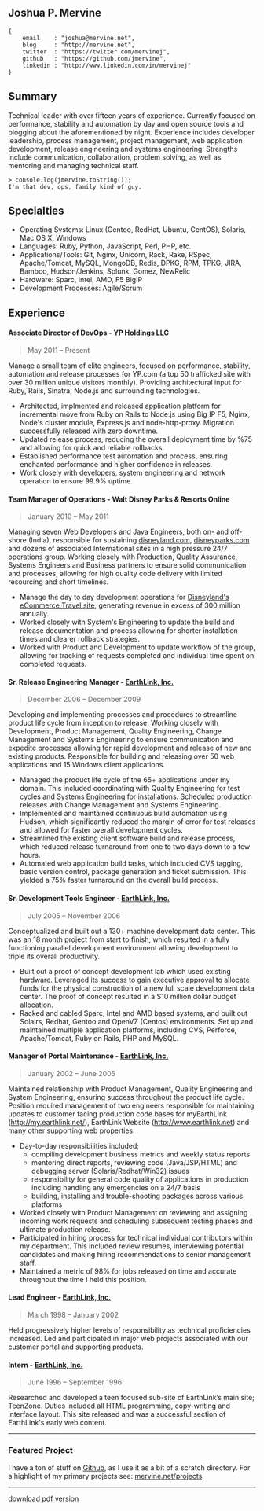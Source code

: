 ## Joshua P. Mervine

    {
        email    : "joshua@mervine.net",
        blog     : "http://mervine.net",
        twitter  : "https://twitter.com/mervinej",
        github   : "https://github.com/jmervine",
        linkedin : "http://www.linkedin.com/in/mervinej"
    }


## Summary

Technical leader with over fifteen years of experience. Currently focused on performance, stability and automation by day and open source tools and blogging about the aforementioned by night. Experience includes developer leadership, process management, project management, web application development, release engineering and systems engineering. Strengths include communication, collaboration, problem solving, as well as mentoring and managing technical staff.

    > console.log(jmervine.toString());
    I'm that dev, ops, family kind of guy.


## Specialties

* Operating Systems: Linux (Gentoo, RedHat, Ubuntu, CentOS), Solaris, Mac OS X, Windows
* Languages: Ruby, Python, JavaScript, Perl, PHP, etc.
* Applications/Tools: Git, Nginx, Unicorn, Rack, Rake, RSpec, Apache/Tomcat, MySQL, MongoDB, Redis, DPKG, RPM, TPKG, JIRA, Bamboo, Hudson/Jenkins, Splunk, Gomez, NewRelic
* Hardware: Sparc, Intel, AMD, F5 BigIP
* Development Processes: Agile/Scrum

## Experience

#### Associate Director of DevOps - [YP Holdings LLC](http://www.yellowpages.com)
> May 2011 – Present

Manage a small team of elite engineers, focused on performance, stability, automation and release processes for YP.com (a top 50 trafficked site with over 30 million unique visitors monthly). Providing architectural input for Ruby, Rails, Sinatra, Node.js and surrounding technologies. 

* Architected, implmented and released application platform for incremental move from Ruby on Rails to Node.js using Big IP F5, Nginx, Node's cluster module, Express.js and node-http-proxy. Migration successfully released with zero downtime.
* Updated release process, reducing the overall deployment time by %75 and allowing for quick and reliable rollbacks.
* Established performance test automation and process, ensuring enchanted performance and higher confidence in releases.
* Work closely with developers, system engineering and network operation to ensure 99.9% uptime. 

#### Team Manager of Operations - Walt Disney Parks & Resorts Online
> January 2010 – May 2011

Managing seven Web Developers and Java Engineers, both on- and off-shore (India), responsible for sustaining [disneyland.com](https://disneyland.disney.go.com/), [disneyparks.com](http://disneyparks.disney.go.com/) and dozens of associated International sites in a high pressure 24/7 operations group. Working closely with Production, Quality Assurance, Systems Engineers and Business partners to ensure solid communication and processes, allowing for high quality code delivery with limited resourcing and short timelines.

* Manage the day to day development operations for [Disneyland's eCommerce Travel site](https://disneyland.disney.go.com/), generating revenue in excess of 300 million annually.
* Worked closely with System's Engineering to update the build and release documentation and process allowing for shorter installation times and clearer rollback strategies.
* Worked with Product and Development to update workflow of the group, allowing for tracking of requests completed and individual time spent on completed requests.

#### Sr. Release Engineering Manager - [EarthLink, Inc.](http://www.earthlink.net)
> December 2006 – December 2009

Developing and implementing processes and procedures to streamline product life cycle from inception to release. Working closely with Development, Product Management, Quality Engineering, Change Management and Systems Engineering to ensure communication and expedite processes allowing for rapid development and release of new and existing products. Responsible for building and releasing over 50 web applications and 15 Windows client applications. 

* Managed the product life cycle of the 65+ applications under my domain. This included coordinating with Quality Engineering for test cycles and Systems Engineering for installations. Scheduled production releases with Change Management and Systems Engineering.
* Implemented and maintained continuous build automation using Hudson, which significantly reduced the margin of error for test releases and allowed for faster overall development cycles.
* Streamlined the existing client software build and release process, which reduced release turnaround from one to two days down to a few hours. 
* Automated web application build tasks, which included CVS tagging, basic version control, package generation and ticket submission. This yielded a 75% faster turnaround on the overall build process.

#### Sr. Development Tools Engineer - [EarthLink, Inc.](http://www.earthlink.net)
> July 2005 – November 2006

Conceptualized and built out a 130+ machine development data center. This was an 18 month project from start to finish, which resulted in a fully functioning parallel development environment allowing development to triple its overall productivity.

* Built out a proof of concept development lab which used existing hardware. Leveraged its success to gain executive approval to allocate funds for the physical construction of a new full scale development data center. The proof of concept resulted in a $10 million dollar budget allocation.
* Racked and cabled Sparc, Intel and AMD based systems, and built out Solairs, Redhat, Gentoo and OpenVZ (Centos) environments. Set up and maintained multiple application platforms, including CVS, Perforce, Apache/Tomcat, Ruby on Rails, PHP and MySQL.

#### Manager of Portal Maintenance - [EarthLink, Inc.](http://www.earthlink.net)
> January 2002 – June 2005

Maintained relationship with Product Management, Quality Engineering and System Engineering, ensuring success throughout the product life cycle. Position required management of two engineers responsible for maintaining updates to customer facing production code bases for myEarthLink (http://my.earthlink.net/), EarthLink Website (http://www.earthlink.net) and many other supporting web properties. 

* Day-to-day responsibilities included; 
  * compiling development business metrics and weekly status reports 
  * mentoring direct reports, reviewing code (Java/JSP/HTML) and debugging server (Solaris/Redhat/Win32) issues 
  * responsibility for general code quality of applications in production including handling any emergencies on a 24/7 basis 
  * building, installing and trouble-shooting packages across various platforms 
* Worked closely with Product Management on reviewing and assigning incoming work requests and scheduling subsequent testing phases and ultimate production release. 
* Participated in hiring process for technical individual contributors within my department. This included review resumes, interviewing potential candidates and making hiring recommendations to senior management staff. 
* Maintained a metric of 98% for jobs released on time and accurate throughout the time I held this position.

#### Lead Engineer - [EarthLink, Inc.](http://www.earthlink.net)
> March 1998 – January 2002

Held progressively higher levels of responsibility as technical proficiencies increased. Led and participated in major web projects associated with our customer portal and supporting products.

#### Intern - [EarthLink, Inc.](http://www.earthlink.net)
> June 1996 – September 1996

Researched and developed a teen focused sub-site of EarthLink’s main site; TeenZone. Duties included all HTML programming, copy-writing and interface layout. This site released and was a successful section of EarthLink's early web content.

----

### Featured Project

I have a ton of stuff on [Github](https://github.com/jmervine), as I use it as a bit of a scratch directory. For a highlight of my primary projects see: [mervine.net/projects](http://mervine.net/projects).

----

[download pdf version](https://github.com/jmervine/me/raw/master/JoshuaMervine.pdf)
